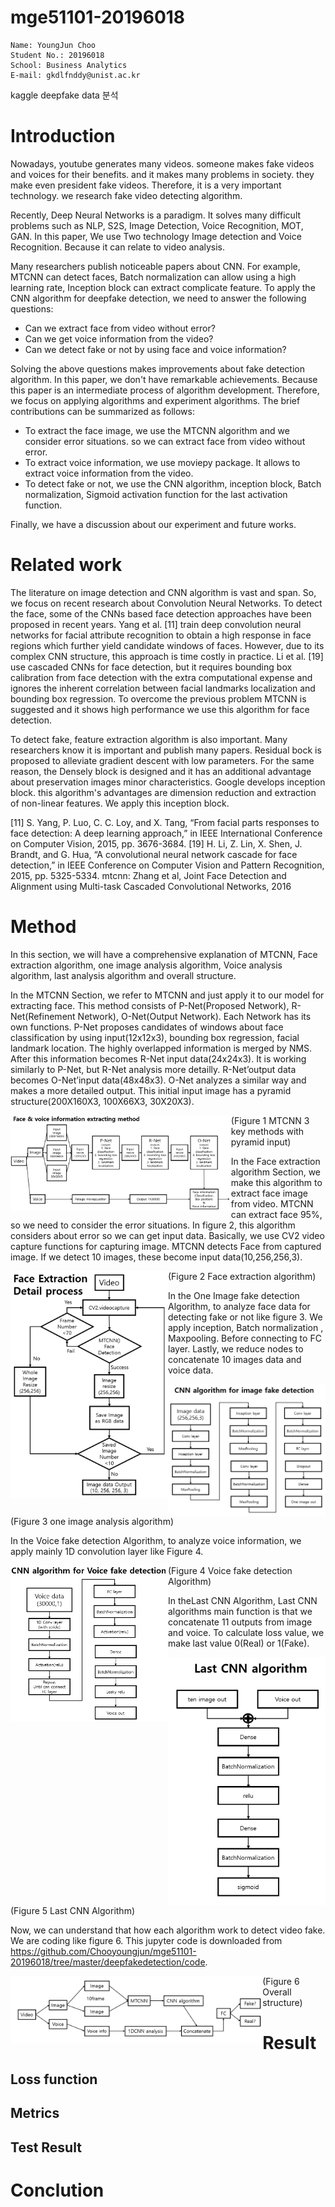 # mge51101-20196018

```
Name: YoungJun Choo  
Student No.: 20196018  
School: Business Analytics  
E-mail: gkdlfnddy@unist.ac.kr  

```

kaggle deepfake data 분석

# Introduction
Nowadays, youtube generates many videos. someone makes fake videos and voices for their benefits. and it makes many problems in society. they make even president fake videos. Therefore, it is a very important technology. we research fake video detecting algorithm.

Recently, Deep Neural Networks is a paradigm. It solves many difficult problems such as NLP, S2S, Image Detection, Voice Recognition, MOT, GAN. In this paper, We use Two technology Image detection and Voice Recognition. Because it can relate to video analysis.

Many researchers publish noticeable papers about CNN. For example, MTCNN can detect faces, Batch normalization can allow using a high learning rate, Inception block can extract complicate feature. To apply the CNN algorithm for deepfake detection, we need to answer the following questions:

- Can we extract face from video without error?
- Can we get voice information from the video?
- Can we detect fake or not by using face and voice information?

Solving the above questions makes improvements about fake detection algorithm. In this paper, we don't have remarkable achievements. Because this paper is an intermediate process of algorithm development. Therefore, we focus on applying algorithms and experiment algorithms. The brief contributions can be summarized as follows:

- To extract the face image, we use the MTCNN algorithm and we consider error situations. so we can extract face from video without error.
- To extract voice information, we use moviepy package. It allows to extract voice information from the video.
- To detect fake or not, we use the CNN algorithm, inception block, Batch normalization, Sigmoid activation function for the last activation function.

Finally, we have a discussion about our experiment and future works.

# Related work

The literature on image detection and CNN algorithm is vast and span. So, we focus on recent research about Convolution Neural Networks. To detect the face,  some of the CNNs based face detection approaches have been proposed in recent years. Yang et al. [11] train deep convolution neural networks for facial attribute recognition to obtain a high response in face regions which further yield candidate windows of faces. However, due to its complex CNN structure, this approach is time costly in practice. Li et al. [19] use cascaded CNNs for face detection, but it requires bounding box calibration from face detection with the extra computational expense and ignores the inherent correlation between facial landmarks localization and bounding box regression. To overcome the previous problem MTCNN is suggested and it shows high performance we use this algorithm for face detection.

To detect fake, feature extraction algorithm is also important. Many researchers know it is important and publish many papers. Residual bock is proposed to alleviate gradient descent with low parameters. For the same reason, the Densely block is designed and it has an additional advantage about preservation images minor characteristics. Google develops inception block. this algorithm's advantages are dimension reduction and extraction of non-linear features. We apply this inception block. 

[11] S. Yang, P. Luo, C. C. Loy, and X. Tang, “From facial parts responses to
face detection: A deep learning approach,” in IEEE International Conference on Computer Vision, 2015, pp. 3676-3684.
[19] H. Li, Z. Lin, X. Shen, J. Brandt, and G. Hua, “A convolutional neural
network cascade for face detection,” in IEEE Conference on Computer
Vision and Pattern Recognition, 2015, pp. 5325-5334.
mtcnn: Zhang et al, Joint Face Detection and Alignment using Multi-task Cascaded Convolutional Networks, 2016

# Method

 In this section, we will have a comprehensive explanation of MTCNN, Face extraction algorithm, one image analysis algorithm, Voice analysis algorithm, last analysis algorithm and overall structure.

In the MTCNN Section, we refer to MTCNN and just apply it to our model for extracting face. This method consists of P-Net(Proposed Network), R-Net(Refinement Network), O-Net(Output Network). Each Network has its own functions. P-Net proposes candidates of windows about face classification by using input(12x12x3), bounding box regression, facial landmark location. The highly overlapped information is merged by NMS. After this information becomes R-Net input data(24x24x3). It is working similarly to P-Net, but R-Net analysis more detailly. R-Net’output data becomes O-Net’input data(48x48x3). O-Net analyzes a similar way and makes a more detailed output. This initial input image has a pyramid structure(200X160X3, 100X66X3, 30X20X3).

<img src="./image/extractingmethod.png" width="70%" height="70%" style="float:left">

(Figure 1 MTCNN 3 key methods with pyramid input)

In the Face extraction algorithm Section, we make this algorithm to extract face image from video. MTCNN can extract face 95%, so we need to consider the error situations. In figure 2, this algorithm considers about error so we can get input data. Basically, we use CV2 video capture functions for capturing image. MTCNN detects Face from captured image. If we detect 10 images, these become input data(10,256,256,3).

<img src="./image/Faceextractiondetail.png" width="50%" height="50%" style="float:left">

(Figure 2 Face extraction algorithm)

In the One Image fake detection Algorithm, to analyze face data for detecting fake or not like figure 3. We apply inception, Batch normalization , Maxpooling. Before connecting to FC layer. Lastly, we reduce nodes to concatenate 10 images data and voice data.

<img src="./image/oneimageAlgorithm.png" width="50%" height="50%" style="float:left">

(Figure 3 one image analysis algorithm)

In the Voice fake detection Algorithm, to analyze voice information, we apply mainly 1D convolution layer like Figure 4. 

<img src="./image/VoiceCNNalgorithm.png" width="50%" height="50%" style="float:left">

(Figure 4 Voice fake detection Algorithm)

In theLast CNN Algorithm, Last CNN algorithms main function is that we concatenate 11 outputs from image and voice. To calculate loss value, we make last value 0(Real) or 1(Fake).

<img src="./image/lastCNNalgorithm.png" width="50%" height="50%" style="float:left">

(Figure 5 Last CNN Algorithm)

Now, we can understand that how each algorithm work to detect video fake. We are coding like figure 6. This jupyter code is downloaded from https://github.com/Chooyoungjun/mge51101-20196018/tree/master/deepfakedetection/code.

<img src="./image/Video분석전체구조.png" width="80%" height="80%" style="float:left">

(Figure 6 Overall structure)

# Result
## Loss function
## Metrics
## Test Result
# Conclution


